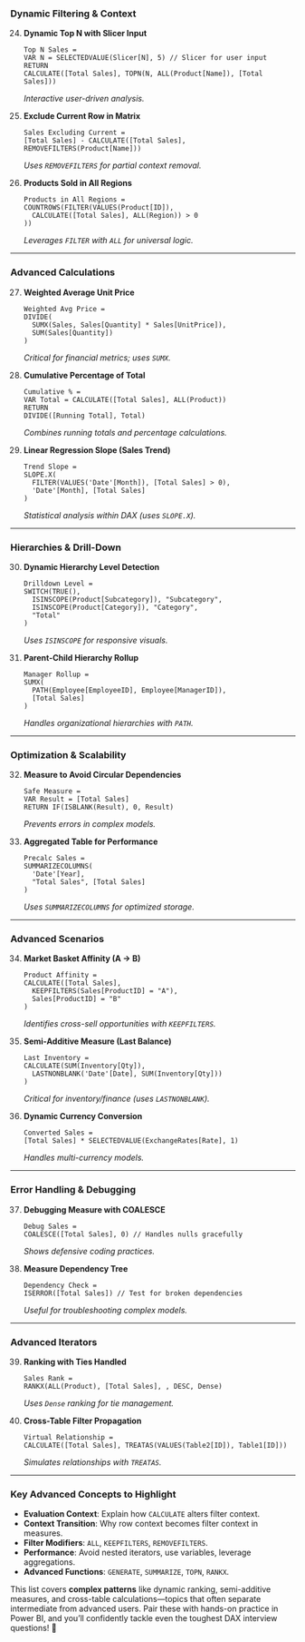 
### **Dynamic Filtering & Context**
24. **Dynamic Top N with Slicer Input**  
    ```DAX
    Top N Sales = 
    VAR N = SELECTEDVALUE(Slicer[N], 5) // Slicer for user input
    RETURN
    CALCULATE([Total Sales], TOPN(N, ALL(Product[Name]), [Total Sales]))
    ```
    *Interactive user-driven analysis.*

25. **Exclude Current Row in Matrix**  
    ```DAX
    Sales Excluding Current = 
    [Total Sales] - CALCULATE([Total Sales], REMOVEFILTERS(Product[Name]))
    ```
    *Uses `REMOVEFILTERS` for partial context removal.*

26. **Products Sold in All Regions**  
    ```DAX
    Products in All Regions = 
    COUNTROWS(FILTER(VALUES(Product[ID]), 
      CALCULATE([Total Sales], ALL(Region)) > 0
    ))
    ```
    *Leverages `FILTER` with `ALL` for universal logic.*

---

### **Advanced Calculations**
27. **Weighted Average Unit Price**  
    ```DAX
    Weighted Avg Price = 
    DIVIDE(
      SUMX(Sales, Sales[Quantity] * Sales[UnitPrice]),
      SUM(Sales[Quantity])
    )
    ```
    *Critical for financial metrics; uses `SUMX`.*

28. **Cumulative Percentage of Total**  
    ```DAX
    Cumulative % = 
    VAR Total = CALCULATE([Total Sales], ALL(Product))
    RETURN
    DIVIDE([Running Total], Total)
    ```
    *Combines running totals and percentage calculations.*

29. **Linear Regression Slope (Sales Trend)**  
    ```DAX
    Trend Slope = 
    SLOPE.X(
      FILTER(VALUES('Date'[Month]), [Total Sales] > 0),
      'Date'[Month], [Total Sales]
    )
    ```
    *Statistical analysis within DAX (uses `SLOPE.X`).*

---

### **Hierarchies & Drill-Down**
30. **Dynamic Hierarchy Level Detection**  
    ```DAX
    Drilldown Level = 
    SWITCH(TRUE(),
      ISINSCOPE(Product[Subcategory]), "Subcategory",
      ISINSCOPE(Product[Category]), "Category",
      "Total"
    )
    ```
    *Uses `ISINSCOPE` for responsive visuals.*

31. **Parent-Child Hierarchy Rollup**  
    ```DAX
    Manager Rollup = 
    SUMX(
      PATH(Employee[EmployeeID], Employee[ManagerID]),
      [Total Sales]
    )
    ```
    *Handles organizational hierarchies with `PATH`.*

---

### **Optimization & Scalability**
32. **Measure to Avoid Circular Dependencies**  
    ```DAX
    Safe Measure = 
    VAR Result = [Total Sales]
    RETURN IF(ISBLANK(Result), 0, Result)
    ```
    *Prevents errors in complex models.*

33. **Aggregated Table for Performance**  
    ```DAX
    Precalc Sales = 
    SUMMARIZECOLUMNS(
      'Date'[Year],
      "Total Sales", [Total Sales]
    )
    ```
    *Uses `SUMMARIZECOLUMNS` for optimized storage.*

---

### **Advanced Scenarios**
34. **Market Basket Affinity (A → B)**  
    ```DAX
    Product Affinity = 
    CALCULATE([Total Sales], 
      KEEPFILTERS(Sales[ProductID] = "A"),
      Sales[ProductID] = "B"
    )
    ```
    *Identifies cross-sell opportunities with `KEEPFILTERS`.*

35. **Semi-Additive Measure (Last Balance)**  
    ```DAX
    Last Inventory = 
    CALCULATE(SUM(Inventory[Qty]), 
      LASTNONBLANK('Date'[Date], SUM(Inventory[Qty]))
    )
    ```
    *Critical for inventory/finance (uses `LASTNONBLANK`).*

36. **Dynamic Currency Conversion**  
    ```DAX
    Converted Sales = 
    [Total Sales] * SELECTEDVALUE(ExchangeRates[Rate], 1)
    ```
    *Handles multi-currency models.*

---

### **Error Handling & Debugging**
37. **Debugging Measure with COALESCE**  
    ```DAX
    Debug Sales = 
    COALESCE([Total Sales], 0) // Handles nulls gracefully
    ```
    *Shows defensive coding practices.*

38. **Measure Dependency Tree**  
    ```DAX
    Dependency Check = 
    ISERROR([Total Sales]) // Test for broken dependencies
    ```
    *Useful for troubleshooting complex models.*

---

### **Advanced Iterators**
39. **Ranking with Ties Handled**  
    ```DAX
    Sales Rank = 
    RANKX(ALL(Product), [Total Sales], , DESC, Dense)
    ```
    *Uses `Dense` ranking for tie management.*

40. **Cross-Table Filter Propagation**  
    ```DAX
    Virtual Relationship = 
    CALCULATE([Total Sales], TREATAS(VALUES(Table2[ID]), Table1[ID]))
    ```
    *Simulates relationships with `TREATAS`.*

---

### **Key Advanced Concepts to Highlight**
- **Evaluation Context**: Explain how `CALCULATE` alters filter context.
- **Context Transition**: Why row context becomes filter context in measures.
- **Filter Modifiers**: `ALL`, `KEEPFILTERS`, `REMOVEFILTERS`.
- **Performance**: Avoid nested iterators, use variables, leverage aggregations.
- **Advanced Functions**: `GENERATE`, `SUMMARIZE`, `TOPN`, `RANKX`.

This list covers **complex patterns** like dynamic ranking, semi-additive measures, and cross-table calculations—topics that often separate intermediate from advanced users. Pair these with hands-on practice in Power BI, and you’ll confidently tackle even the toughest DAX interview questions! 🚀
